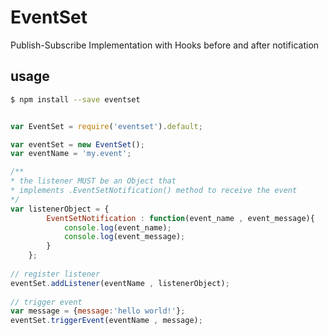 # EventSet
Publish-Subscribe Implementation with Hooks before and after notification

## usage
```bash
$ npm install --save eventset

```

```js

var EventSet = require('eventset').default;

var eventSet = new EventSet();
var eventName = 'my.event';

/**
* the listener MUST be an Object that 
* implements .EventSetNotification() method to receive the event
*/
var listenerObject = {
        EventSetNotification : function(event_name , event_message){
            console.log(event_name);
            console.log(event_message);
        }
    };
    
// register listener
eventSet.addListener(eventName , listenerObject);
    
// trigger event
var message = {message:'hello world!'};
eventSet.triggerEvent(eventName , message);
    
```